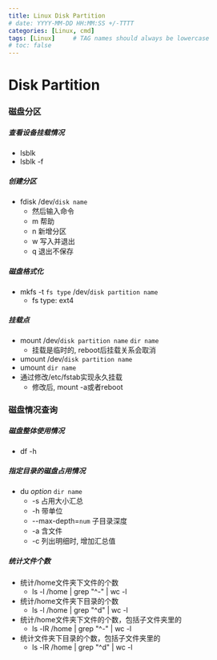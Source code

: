 ```yaml
---
title: Linux Disk Partition
# date: YYYY-MM-DD HH:MM:SS +/-TTTT
categories: [Linux, cmd]
tags: [Linux]     # TAG names should always be lowercase
# toc: false
---
```


# Disk Partition

### 磁盘分区
##### 查看设备挂载情况
- lsblk
- lsblk -f

##### 创建分区
- fdisk /dev/`disk name`
  - 然后输入命令
  - m 帮助
  - n 新增分区
  - w 写入并退出
  - q 退出不保存
  
##### 磁盘格式化
- mkfs -t `fs type` /dev/`disk partition name`
  - fs type: ext4

##### 挂载点
- mount /dev/`disk partition name` `dir name`
  - 挂载是临时的, reboot后挂载关系会取消
- umount /dev/`disk partition name`
- umount `dir name`
- 通过修改/etc/fstab实现永久挂载
  - 修改后, mount -a或者reboot


### 磁盘情况查询
##### 磁盘整体使用情况
- df -h
##### 指定目录的磁盘占用情况
- du *option* `dir name`
  - -s 占用大小汇总
  - -h 带单位
  - --max-depth=`num` 子目录深度
  - -a 含文件
  - -c 列出明细时, 增加汇总值
##### 统计文件个数
- 统计/home文件夹下文件的个数
  - ls -l /home \| grep "^-" \| wc -l
- 统计/home文件夹下目录的个数
  - ls -l /home \| grep "^d" \| wc -l
- 统计/home文件夹下文件的个数，包括子文件夹里的
  - ls -lR /home \| grep "^-" \| wc -l
- 统计文件夹下目录的个数，包括子文件夹里的
  - ls -lR /home \| grep "^d" \| wc -l